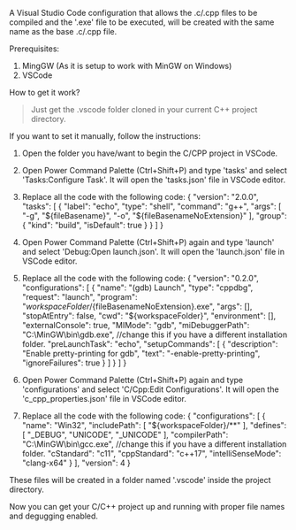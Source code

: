 A Visual Studio Code configuration that allows the .c/.cpp files to be compiled and the '.exe' file to be executed, will be created with the same name as the base .c/.cpp file.

Prerequisites:
1. MingGW (As it is setup to work with MinGW on Windows)
2. VSCode

How to get it work?
>Just get the .vscode folder cloned in your current C++ project directory.

If you want to set it manually, follow the instructions:
1. Open the folder you have/want to begin the C/CPP project in VSCode.
2. Open Power Command Palette (Ctrl+Shift+P) and type 'tasks' and select 'Tasks:Configure Task'. It will open the 'tasks.json' file in VSCode editor.
3. Replace all the code with the following code:
        {
            "version": "2.0.0",
            "tasks": [
                {
                    "label": "echo",
                    "type": "shell",
                    "command": "g++",
                    "args": [
                        "-g", "${fileBasename}", "-o", "${fileBasenameNoExtension}"
                    ],
                    "group": {
                        "kind": "build",
                        "isDefault": true
                    }
                }
            ]
        }

4. Open Power Command Palette (Ctrl+Shift+P) again and type 'launch' and select 'Debug:Open launch.json'. It will open the 'launch.json' file in VSCode editor.
5. Replace all the code with the following code:
        {
            "version": "0.2.0",
            "configurations": [
                {
                    "name": "(gdb) Launch",
                    "type": "cppdbg",
                    "request": "launch",
                    "program": "${workspaceFolder}/${fileBasenameNoExtension}.exe",
                    "args": [],
                    "stopAtEntry": false,
                    "cwd": "${workspaceFolder}",
                    "environment": [],
                    "externalConsole": true,
                    "MIMode": "gdb",
                    "miDebuggerPath": "C:\\MinGW\\bin\\gdb.exe", //change this if you have a different installation folder.
                    "preLaunchTask": "echo",
                    "setupCommands": [
                        {
                            "description": "Enable pretty-printing for gdb",
                            "text": "-enable-pretty-printing",
                            "ignoreFailures": true
                        }
                    ]
                }
            ]
        }

6. Open Power Command Palette (Ctrl+Shift+P) again and type 'configurations' and select 'C/Cpp:Edit Configurations'. It will open the 'c_cpp_properties.json' file in VSCode editor.
7. Replace all the code with the following code:
        {
            "configurations": [
                {
                    "name": "Win32",
                    "includePath": [
                        "${workspaceFolder}/**"
                    ],
                    "defines": [
                        "_DEBUG",
                        "UNICODE",
                        "_UNICODE"
                    ],
                    "compilerPath": "C:\\MinGW\\bin\\gcc.exe", //change this if you have a different installation folder.
                    "cStandard": "c11",
                    "cppStandard": "c++17",
                    "intelliSenseMode": "clang-x64"
                }
            ],
            "version": 4
        }

These files will be created in a folder named '.vscode' inside the project directory.

Now you can get your C/C++ project up and running with proper file names and degugging enabled.